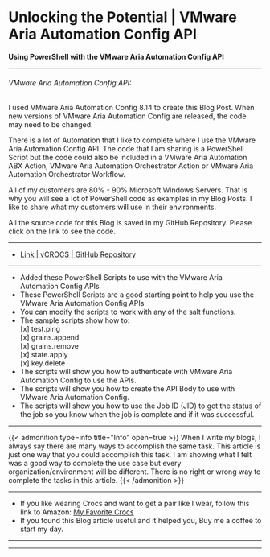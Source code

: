 # Unlocking the Potential | VMware Aria Automation Config API


**Using PowerShell with the VMware Aria Automation Config API**

<!--more-->

---

###### VMware Aria Automation Config API:

I used VMware Aria Automation Config 8.14 to create this Blog Post. When new versions of VMware Aria Automation Config are released, the code may need to be changed.  

There is a lot of Automation that I like to complete where I use the VMware Aria Automation Config API. The code that I am sharing is a PowerShell Script but the code could also be included in a VMware Aria Automation ABX Action, VMware Aria Automation Orchestrator Action or VMware Aria Automation Orchestrator Workflow.  

All of my customers are 80% - 90% Microsoft Windows Servers. That is why you will see a lot of PowerShell code as examples in my Blog Posts. I like to share what my customers will use in their environments.   

All the source code for this Blog is saved in my GitHub Repository. Please click on the link to see the code.  

---

* [Link | vCROCS | GitHub Repository](https://github.com/dalehassinger/unlocking-the-potential/tree/main/VMware-Aria-Automation-Config/Aria-Automation-Config-API)

---

* Added these PowerShell Scripts to use with the VMware Aria Automation Config APIs  
* These PowerShell Scripts are a good starting point to help you use the VMware Aria Automation Config APIs  
* You can modify the scripts to work with any of the salt functions.  
* The sample scripts show how to:  
  [x] test.ping  
  [x] grains.append  
  [x] grains.remove  
  [x] state.apply  
  [x] key.delete  
* The scripts will show you how to authenticate with VMware Aria Automation Config to use the APIs.  
* The scripts will show you how to create the API Body to use with VMware Aria Automation Config.  
* The scripts will show you how to use the Job ID (JID) to get the status of the job so you know when the job is complete and if it was successful.  


---

{{< admonition type=info title="Info" open=true >}}
When I write my blogs, I always say there are many ways to accomplish the same task. This article is just one way that you could accomplish this task. I am showing what I felt was a good way to complete the use case but every organization/environment will be different. There is no right or wrong way to complete the tasks in this article.
{{< /admonition >}}

---

* If you like wearing Crocs and want to get a pair like I wear, follow this link to Amazon:
<a target="_blank" href="https://www.amazon.com/dp/B001V7Z27W?psc=1&amp;ref=ppx_yo2ov_dt_b_product_details&_encoding=UTF8&tag=vcrocs-20&linkCode=ur2&linkId=fa4c787c9ab59a9b8a54b48c402b8517&camp=1789&creative=9325">My Favorite Crocs</a>  
* If you found this Blog article useful and it helped you, Buy me a coffee to start my day.  

---

<center>
<script type="text/javascript" src="https://cdnjs.buymeacoffee.com/1.0.0/button.prod.min.js" data-name="bmc-button" data-slug="dalehassinger" data-color="#FFDD00" data-emoji=""  data-font="Cookie" data-text="Buy me a coffee" data-outline-color="#000000" data-font-color="#000000" data-coffee-color="#ffffff" ></script>
</center>

---

